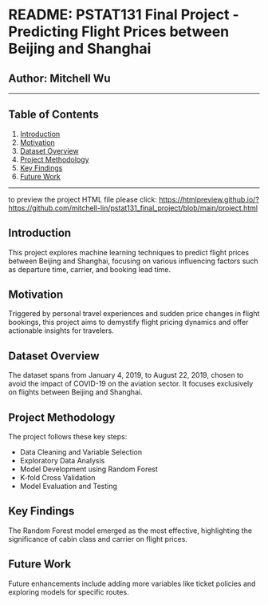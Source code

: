 # README: PSTAT131 Final Project - Predicting Flight Prices between Beijing and Shanghai

## Author: Mitchell Wu

---

## Table of Contents
1. [Introduction](#introduction)
2. [Motivation](#motivation)
3. [Dataset Overview](#dataset-overview)
4. [Project Methodology](#project-methodology)
5. [Key Findings](#key-findings)
6. [Future Work](#future-work)


---
to preview the project HTML file please click: https://htmlpreview.github.io/?https://github.com/mitchell-lin/pstat131_final_project/blob/main/project.html
<a name="introduction"></a>
## Introduction
This project explores machine learning techniques to predict flight prices between Beijing and Shanghai, focusing on various influencing factors such as departure time, carrier, and booking lead time.

<a name="motivation"></a>
## Motivation
Triggered by personal travel experiences and sudden price changes in flight bookings, this project aims to demystify flight pricing dynamics and offer actionable insights for travelers.

<a name="dataset-overview"></a>
## Dataset Overview
The dataset spans from January 4, 2019, to August 22, 2019, chosen to avoid the impact of COVID-19 on the aviation sector. It focuses exclusively on flights between Beijing and Shanghai.

<a name="project-methodology"></a>
## Project Methodology
The project follows these key steps:
- Data Cleaning and Variable Selection
- Exploratory Data Analysis
- Model Development using Random Forest
- K-fold Cross Validation
- Model Evaluation and Testing

<a name="key-findings"></a>
## Key Findings
The Random Forest model emerged as the most effective, highlighting the significance of cabin class and carrier on flight prices.

<a name="future-work"></a>
## Future Work
Future enhancements include adding more variables like ticket policies and exploring models for specific routes.

